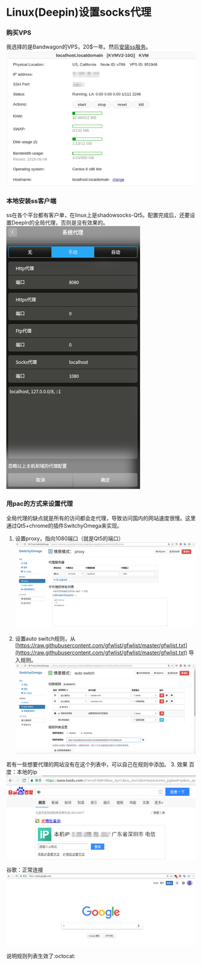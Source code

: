 # Linux(Deepin)设置socks代理

### 购买VPS

我选择的是Bandwagon的VPS，20$一年。然后[安装ss服务](http://example.com/)。![bandwagon](image/1.png "bandwagon")

### 本地安装ss客户端

ss在各个平台都有客户单，在linux上是shadowsocks-Qt5。配置完成后，还要设置DeepIn的全局代理，否则是没有效果的。![proxy](image/2.png "proxy")

### 用pac的方式来设置代理

 全局代理的缺点就是所有的访问都会走代理，导致访问国内的网站速度很慢。这里通过Qt5+chrome的插件SwitchyOmega来实现。

1. 设置proxy，指向1080端口（就是Qt5的端口）
![3](image/3.png "3")

2. 设置auto switch规则，从[https://raw.githubusercontent.com/gfwlist/gfwlist/master/gfwlist.txt](https://raw.githubusercontent.com/gfwlist/gfwlist/master/gfwlist.txt)
导入规则。
![4](image/4.png "4")

若有一些想要代理的网站没有在这个列表中，可以自己在规则中添加。
3. 效果
百度：本地的ip
![5](image/5.png "5")

谷歌：正常连接
![6](image/6.png "6")

说明规则列表生效了:octocat: